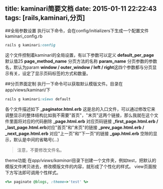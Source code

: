 title: kaminari简要文档
date: 2015-01-11 22:22:43
tags: [rails,kaminari,分页]
---
##全局参数设置
执行以下命令，会在config/initializers下生成一个配置文件kaminari_config.rb
```ruby
rails g kaminari:config
```
这个文件控制着kaminari的全局设置，有以下参数可以定义
**default_per_page** 默认值25
**page_method_name** 分页方法的名称
**param_name** 分页参数的参数名，默认为param
**window / outer_window / left / right**这四个参数都与分页显示有关，设定了显示页码标签的方式和数量。

##分页界面定制
执行一下命令可以获取默认模版文件。目录在app/views/kaminari/下
```ruby
rails g kaminari:views default
```
各个文件描述如下
**_paginator.html.erb** 这是总的入口文件，可以通过修改它来调整显示的整体结构比如我不需要"首页"，"末页"这两个链接，那么我就在这个文件里面将对应的代码删除
**_page.html.erb** 对应页码链接
**_first_page.html.erb / _last_page.html.erb**对应"首页"和"末页"的链接
**_prev_page.html.erb / _next_page.html.erb** 对应"上一页"和"下一页"的链接
**_gap.html.erb** 空隙的显示，默认是中间的省略号(…)

>注意，不要修改文件名。

theme功能
在*app/views/kaminari*目录下创建一个文件夹，例如test，把默认的模版文件拷贝进去，修改模版文件的内容，就形成了个性化的样式。
view页面按下方写法即可调用个性样式。
```ruby
<%= paginate @blogs, :theme=>'test' %>
```
